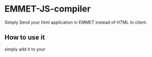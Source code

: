 # EMMET-JS-compiler
Simply Send your html application in EMMET instead of HTML to client. 

## How to use it
simply add it to your <script src="path/to/emmet.js">
and you can use it in 2 ways:

### Append directly
You can create HTML elements and append them directly to document body or another existing DOM Element:
  
EMMET.apped (DOMElement, \`div.class#id[Style="color:red"]+p{Hello this is the new era of EMMET}\`);
or
  
### Create Html using parser
  
  
let html = EMMET.parse( \`div.class#id[Style="color:red"]+p{Hello this is the new era of EMMET}\`);

  Remark: this compiler does not support number of repitittion because it targets storing page contents, so no need for generic instructions.
  If you think generic ( i.e 3il>p hello) is required please tell me why.
